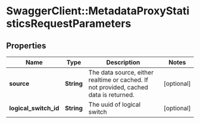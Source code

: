 # SwaggerClient::MetadataProxyStatisticsRequestParameters

## Properties
Name | Type | Description | Notes
------------ | ------------- | ------------- | -------------
**source** | **String** | The data source, either realtime or cached. If not provided, cached data is returned. | [optional] 
**logical_switch_id** | **String** | The uuid of logical switch | [optional] 


